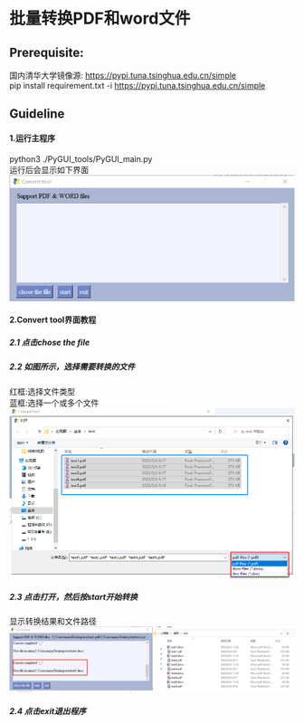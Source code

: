 # 批量转换PDF和word文件
## Prerequisite:
国内清华大学镜像源: https://pypi.tuna.tsinghua.edu.cn/simple  
pip install requirement.txt -i https://pypi.tuna.tsinghua.edu.cn/simple  
## Guideline
#### 1.运行主程序
python3 ./PyGUI_tools/PyGUI_main.py  
运行后会显示如下界面  
![image](sample_image/PyGUI.png)
#### 2.Convert tool界面教程
##### 2.1 点击chose the file  
##### 2.2 如图所示，选择需要转换的文件  
红框:选择文件类型  
蓝框:选择一个或多个文件  
![image](sample_image/chose_files.png)
##### 2.3 点击打开，然后按start开始转换 
显示转换结果和文件路径
![image](sample_image/result.png)
##### 2.4 点击exit退出程序 
